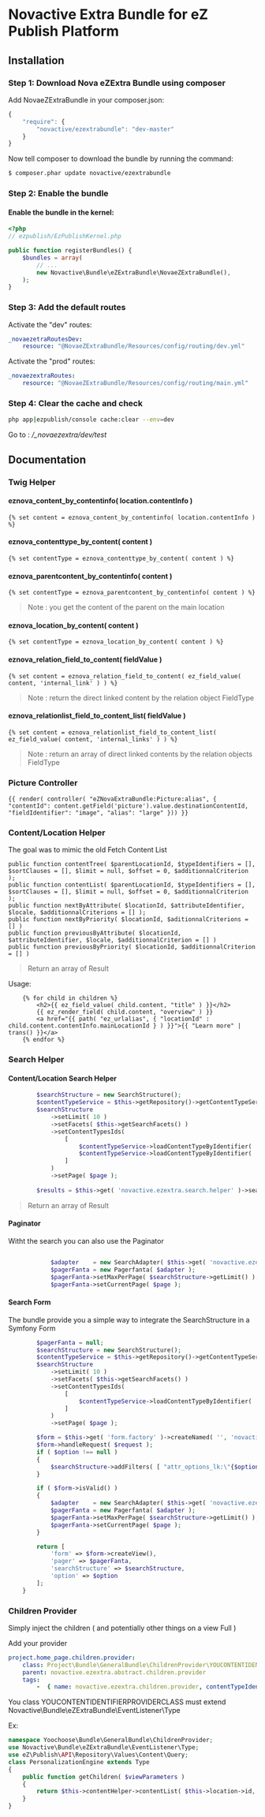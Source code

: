 # Novactive Extra Bundle for eZ Publish Platform

## Installation

### Step 1: Download Nova eZExtra Bundle using composer

Add NovaeZExtraBundle in your composer.json: 

``` js
{
    "require": {
        "novactive/ezextrabundle": "dev-master"
    }
}
```

Now tell composer to download the bundle by running the command:

``` bash
$ composer.phar update novactive/ezextrabundle
```

### Step 2: Enable the bundle

#### Enable the bundle in the kernel:

``` php
<?php
// ezpublish/EzPublishKernel.php

public function registerBundles() {
    $bundles = array(
        // ...
		new Novactive\Bundle\eZExtraBundle\NovaeZExtraBundle(),
    );
}
```

### Step 3: Add the default routes

Activate the "dev" routes:

``` yml
_novaezetraRoutesDev:
    resource: "@NovaeZExtraBundle/Resources/config/routing/dev.yml"
```

Activate the "prod" routes:

``` yml
_novaezextraRoutes:
    resource: "@NovaeZExtraBundle/Resources/config/routing/main.yml"
```

### Step 4: Clear the cache and check

``` bash
php app|ezpublish/console cache:clear --env=dev
```

Go to : */_novaezextra/dev/test*

## Documentation


### Twig Helper


#### eznova_content_by_contentinfo( location.contentInfo )

``` twig
{% set content = eznova_content_by_contentinfo( location.contentInfo ) %}
```

#### eznova_contenttype_by_content( content )

``` twig
{% set contentType = eznova_contenttype_by_content( content ) %}
```

#### eznova_parentcontent_by_contentinfo( content )

``` twig
{% set contentType = eznova_parentcontent_by_contentinfo( content ) %}
```

> Note : you get the content of the parent on the main location

#### eznova_location_by_content( content )

``` twig
{% set contentType = eznova_location_by_content( content ) %}
```

#### eznova_relation_field_to_content( fieldValue )

``` twig
{% set content = eznova_relation_field_to_content( ez_field_value( content, 'internal_link' ) ) %}
```

> Note : return the direct linked content by the relation object FieldType

#### eznova_relationlist_field_to_content_list( fieldValue )

``` twig
{% set content = eznova_relationlist_field_to_content_list( ez_field_value( content, 'internal_links' ) ) %}
```

> Note : return an array of direct linked contents by the relation objects FieldType

### Picture Controller

``` twig
{{ render( controller( "eZNovaExtraBundle:Picture:alias", { "contentId": content.getField('picture').value.destinationContentId, "fieldIdentifier": "image", "alias": "large" })) }}
```

### Content/Location Helper

The goal was to mimic the old Fetch Content List

    public function contentTree( $parentLocationId, $typeIdentifiers = [], $sortClauses = [], $limit = null, $offset = 0, $additionnalCriterion );
    public function contentList( $parentLocationId, $typeIdentifiers = [], $sortClauses = [], $limit = null, $offset = 0, $additionnalCriterion );
    public function nextByAttribute( $locationId, $attributeIdentifier, $locale, $additionnalCriterions = [] );
    public function nextByPriority( $locationId, $aditionnalCriterions = [] )
    public function previousByAttribute( $locationId, $attributeIdentifier, $locale, $additionnalCriterion = [] )
    public function previousByPriority( $locationId, $additionnalCriterion = [] )
    
> Return an array of Result

Usage:

```twig
    {% for child in children %}
        <h2>{{ ez_field_value( child.content, "title" ) }}</h2>
        {{ ez_render_field( child.content, "overview" ) }}
        <a href="{{ path( "ez_urlalias", { "locationId" : child.content.contentInfo.mainLocationId } ) }}">{{ "Learn more" | trans() }}</a>
    {% endfor %}
```


### Search Helper

#### Content/Location Search Helper

```php
        $searchStructure = new SearchStructure();
        $contentTypeService = $this->getRepository()->getContentTypeService();
        $searchStructure
            ->setLimit( 10 )
            ->setFacets( $this->getSearchFacets() )
            ->setContentTypesIds(
                [
                    $contentTypeService->loadContentTypeByIdentifier( 'identifier1' )->id,
                    $contentTypeService->loadContentTypeByIdentifier( 'identifier2' )->id
                ]
            )
            ->setPage( $page );
            
        $results = $this->get( 'novactive.ezextra.search.helper' )->search( $searchStructure );
```

> Return an array of Result

#### Paginator

Witht the search you can also use the Paginator

```php

            $adapter    = new SearchAdapter( $this->get( 'novactive.ezextra.search.helper' ), $searchStructure );
            $pagerFanta = new Pagerfanta( $adapter );
            $pagerFanta->setMaxPerPage( $searchStructure->getLimit() );
            $pagerFanta->setCurrentPage( $page );
```

#### Search Form

The bundle provide you a simple way to integrate the SearchStructure in a Symfony Form

```php
        $pagerFanta = null;
        $searchStructure = new SearchStructure();
        $contentTypeService = $this->getRepository()->getContentTypeService();
        $searchStructure
            ->setLimit( 10 )
            ->setFacets( $this->getSearchFacets() )
            ->setContentTypesIds(
                [
                    $contentTypeService->loadContentTypeByIdentifier( 'identifier' )->id
                ]
            )
            ->setPage( $page );

        $form = $this->get( 'form.factory' )->createNamed( '', 'novactive_ezextra_simple_search', $searchStructure );
        $form->handleRequest( $request );
        if ( $option !== null )
        {
            $searchStructure->addFilters( [ "attr_options_lk:\"{$option}\"" ] );
        }

        if ( $form->isValid() )
        {
            $adapter    = new SearchAdapter( $this->get( 'novactive.ezextra.search.helper' ), $searchStructure );
            $pagerFanta = new Pagerfanta( $adapter );
            $pagerFanta->setMaxPerPage( $searchStructure->getLimit() );
            $pagerFanta->setCurrentPage( $page );
        }

        return [
            'form' => $form->createView(),
            'pager' => $pagerFanta,
            'searchStructure' => $searchStructure,
            'option' => $option
        ];
    }

```


### Children Provider

Simply inject the children ( and potentially other things on a view Full )

Add your provider

```yml
project.home_page.children.provider:
    class: Project\Bundle\GeneralBundle\ChildrenProvider\YOUCONTENTIDENTIFIERPROVIDERCLASS
    parent: novactive.ezextra.abstract.children.provider
    tags:
        -  { name: novactive.ezextra.children.provider, contentTypeIdentifier: YOUCONTENTIDENTIFIER }
```

You class YOUCONTENTIDENTIFIERPROVIDERCLASS must extend Novactive\Bundle\eZExtraBundle\EventListener\Type

Ex:

```php
namespace Yoochoose\Bundle\GeneralBundle\ChildrenProvider;
use Novactive\Bundle\eZExtraBundle\EventListener\Type;
use eZ\Publish\API\Repository\Values\Content\Query;
class PersonalizationEngine extends Type
{
    public function getChildren( $viewParameters )
    {
        return $this->contentHelper->contentList( $this->location->id, [ 'article' ], array( new Query\SortClause\Location\Priority( Query::SORT_ASC ) ), 10);
    }
}
```



